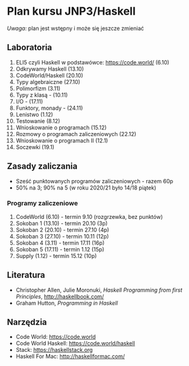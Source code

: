 # Plan kursu JNP3/Haskell

*Uwaga:* plan jest wstępny i może się jeszcze zmieniać

## Laboratoria

1. ELI5 czyli Haskell w podstawówce: https://code.world/ (6.10)
2. Odkrywamy Haskell (13.10)
3. CodeWorld/Haskell (20.10)
4. Typy algebraiczne (27.10)
5. Polimorfizm (3.11)
6. Typy z klasą - (10.11)
7. I/O - (17.11)
8. Funktory, monady - (24.11)
9. Lenistwo (1.12)
10. Testowanie (8.12)
11. Wnioskowanie o programach (15.12)
12. Rozmowy o programach zaliczeniowych (22.12)
13. Wnioskowanie o programach II (12.1)
14. Soczewki (19.1)

## Zasady zaliczania

* Sześć punktowanych programów zaliczeniowych - razem 60p
* 50% na 3; 90% na 5 (w roku 2020/21 było 14/18 piątek)

### Programy zaliczeniowe

1. CodeWorld (6.10) - termin 9.10 (rozgrzewka, bez punktów)
2. Sokoban 1 (13.10) - termin 20.10 (3p)
3. Sokoban 2 (20.10) - termin 27.10 (4p)
4. Sokoban 3 (27.10) - termin 10.11 (12p)
5. Sokoban 4 (3.11) - termin 17.11 (16p)
6. Sokoban 5 (17.11) - termin 1.12 (15p)
7. Supply (1.12) - termin 15.12 (10p)

## Literatura

* Christopher Allen, Julie Moronuki, *Haskell Programming from first Principles*, http://haskellbook.com/
* Graham Hutton, *Programming in Haskell*

## Narzędzia

* Code World: https://code.world
* Code World Haskell: https://code.world/haskell
* Stack: https://haskellstack.org
* Haskell For Mac: http://haskellformac.com/

